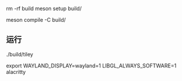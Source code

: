 rm -rf build
meson setup build/

meson compile -C build/

## 运行


./build/tiley

export WAYLAND_DISPLAY=wayland=1
LIBGL_ALWAYS_SOFTWARE=1 alacritty
